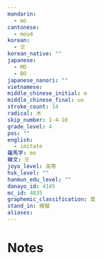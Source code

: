 ```yaml
---
mandarin:
  - mó
cantonese:
  - mou4
korean:
  - 모
korean_native: ""
japanese:
  - MO
  - BO
japanese_nanori: ""
vietnamese:
middle_chinese_initial: m
middle_chinese_final: uo
stroke_count: 14
radical: 木
skip_number: 1-4-10
grade_level: 4
pos: ""
english:
  - imitate
羅馬字: mo
韓文: 모
joyo_level: 高等
hsk_level: ""
hanmun_edu_level: ""
danayo_id: 4145
mc_id: 4835
graphemic_classification: 莫
stand_in: 模擬
aliases:
---
```


# Notes
